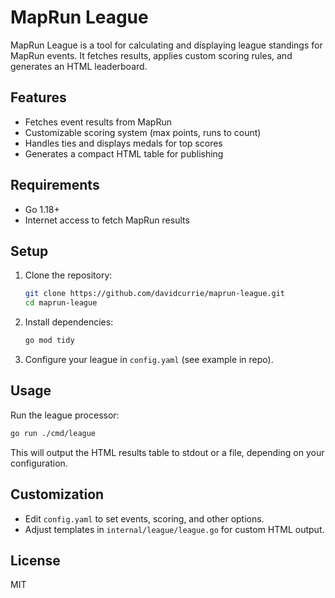 # MapRun League

MapRun League is a tool for calculating and displaying league standings for MapRun events. It fetches results, applies custom scoring rules, and generates an HTML leaderboard.

## Features
- Fetches event results from MapRun
- Customizable scoring system (max points, runs to count)
- Handles ties and displays medals for top scores
- Generates a compact HTML table for publishing

## Requirements
- Go 1.18+
- Internet access to fetch MapRun results

## Setup
1. Clone the repository:
   ```sh
   git clone https://github.com/davidcurrie/maprun-league.git
   cd maprun-league
   ```
2. Install dependencies:
   ```sh
   go mod tidy
   ```
3. Configure your league in `config.yaml` (see example in repo).

## Usage
Run the league processor:
```sh
go run ./cmd/league
```
This will output the HTML results table to stdout or a file, depending on your configuration.

## Customization
- Edit `config.yaml` to set events, scoring, and other options.
- Adjust templates in `internal/league/league.go` for custom HTML output.

## License
MIT
